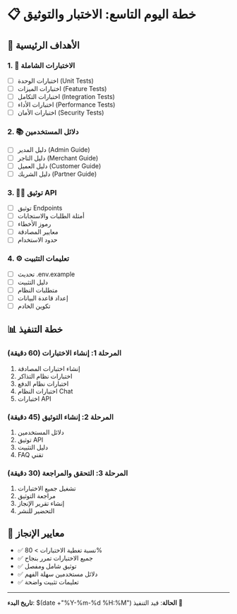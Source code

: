 # 📋 خطة اليوم التاسع: الاختبار والتوثيق

## 🎯 الأهداف الرئيسية

### 1. 🧪 الاختبارات الشاملة
- [ ] اختبارات الوحدة (Unit Tests)
- [ ] اختبارات الميزات (Feature Tests)
- [ ] اختبارات التكامل (Integration Tests)
- [ ] اختبارات الأداء (Performance Tests)
- [ ] اختبارات الأمان (Security Tests)

### 2. 📚 دلائل المستخدمين
- [ ] دليل المدير (Admin Guide)
- [ ] دليل التاجر (Merchant Guide)
- [ ] دليل العميل (Customer Guide)
- [ ] دليل الشريك (Partner Guide)

### 3. 👨‍💻 توثيق API
- [ ] توثيق Endpoints
- [ ] أمثلة الطلبات والاستجابات
- [ ] رموز الأخطاء
- [ ] معايير المصادقة
- [ ] حدود الاستخدام

### 4. ⚙️ تعليمات التثبيت
- [ ] تحديث .env.example
- [ ] دليل التثبيت
- [ ] متطلبات النظام
- [ ] إعداد قاعدة البيانات
- [ ] تكوين الخادم

## 📊 خطة التنفيذ

### المرحلة 1: إنشاء الاختبارات (60 دقيقة)
1. إنشاء اختبارات المصادقة
2. اختبارات نظام التذاكر
3. اختبارات نظام الدفع
4. اختبارات النظام Chat
5. اختبارات API

### المرحلة 2: إنشاء التوثيق (45 دقيقة)
1. دلائل المستخدمين
2. توثيق API
3. دليل التثبيت
4. FAQ تقني

### المرحلة 3: التحقق والمراجعة (30 دقيقة)
1. تشغيل جميع الاختبارات
2. مراجعة التوثيق
3. إنشاء تقرير الإنجاز
4. التحضير للنشر

## 🏁 معايير الإنجاز
- ✅ نسبة تغطية الاختبارات > 80%
- ✅ جميع الاختبارات تمرر بنجاح
- ✅ توثيق شامل ومفصل
- ✅ دلائل مستخدمين سهلة الفهم
- ✅ تعليمات تثبيت واضحة

---
**تاريخ البدء**: $(date +"%Y-%m-%d %H:%M")
**الحالة**: قيد التنفيذ 🚀
